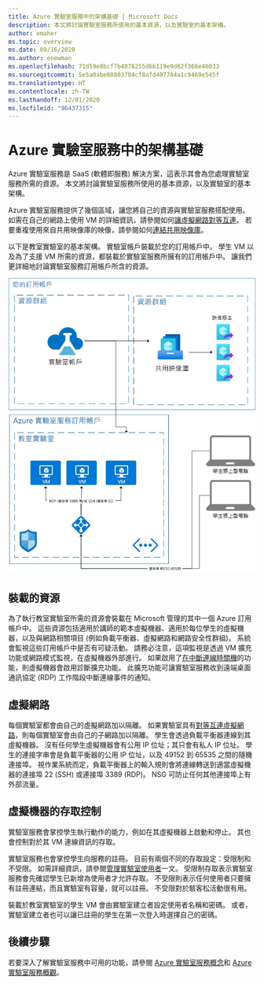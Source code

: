 ```yaml
---
title: Azure 實驗室服務中的架構基礎 | Microsoft Docs
description: 本文將討論實驗室服務所使用的基本資源，以及實驗室的基本架構。
author: emaher
ms.topic: overview
ms.date: 09/16/2020
ms.author: enewman
ms.openlocfilehash: 71d59e8bcf7b4078255d6b119e9d62f366e46033
ms.sourcegitcommit: 5e5a0abe60803704cf8afd407784a1c9469e545f
ms.translationtype: HT
ms.contentlocale: zh-TW
ms.lasthandoff: 12/01/2020
ms.locfileid: "96437315"
---
```

# <a name="architecture-fundamentals-in-azure-lab-services"></a>Azure 實驗室服務中的架構基礎

Azure 實驗室服務是 SaaS (軟體即服務) 解決方案，這表示其會為您處理實驗室服務所需的資源。 本文將討論實驗室服務所使用的基本資源，以及實驗室的基本架構。  

Azure 實驗室服務提供了幾個區域，讓您將自己的資源與實驗室服務搭配使用。  如需在自己的網路上使用 VM 的詳細資訊，請參閱如何[讓虛擬網路對等互連](how-to-connect-peer-virtual-network.md)。  若要重複使用來自共用映像庫的映像，請參閱如何[連結共用映像庫](how-to-attach-detach-shared-image-gallery.md)。

以下是教室實驗室的基本架構。  實驗室帳戶裝載於您的訂用帳戶中。 學生 VM 以及為了支援 VM 所需的資源，都裝載於實驗室服務所擁有的訂用帳戶中。 讓我們更詳細地討論實驗室服務訂用帳戶所含的資源。

![實驗室基本架構](./media/classroom-labs-fundamentals/labservices-basic-architecture.png)

## <a name="hosted-resources"></a>裝載的資源

為了執行教室實驗室所需的資源會裝載在 Microsoft 管理的其中一個 Azure 訂用帳戶中。  這些資源包括適用於講師的範本虛擬機器、適用於每位學生的虛擬機器，以及與網路相關項目 (例如負載平衡器、虛擬網路和網路安全性群組)。  系統會監視這些訂用帳戶中是否有可疑活動。  請務必注意，這項監視是透過 VM 擴充功能或網路模式監視，在虛擬機器外部進行。  如果啟用了[在中斷連線時關機](how-to-enable-shutdown-disconnect.md)的功能，則虛擬機器會啟用診斷擴充功能。 此擴充功能可讓實驗室服務收到遠端桌面通訊協定 (RDP) 工作階段中斷連線事件的通知。

## <a name="virtual-network"></a>虛擬網路

每個實驗室都會由自己的虛擬網路加以隔離。  如果實驗室具有[對等互連虛擬網路](how-to-connect-peer-virtual-network.md)，則每個實驗室會由自己的子網路加以隔離。  學生會透過負載平衡器連線到其虛擬機器。  沒有任何學生虛擬機器會有公用 IP 位址；其只會有私人 IP 位址。  學生的連接字串會是負載平衡器的公用 IP 位址，以及 49152 到 65535 之間的隨機連接埠。  視作業系統而定，負載平衡器上的輸入規則會將連線轉送到適當虛擬機器的連接埠 22 (SSH) 或連接埠 3389 (RDP)。 NSG 可防止任何其他連接埠上有外部流量。

## <a name="access-control-to-the-virtual-machines"></a>虛擬機器的存取控制

實驗室服務會掌控學生執行動作的能力，例如在其虛擬機器上啟動和停止。  其也會控制對於其 VM 連線資訊的存取。

實驗室服務也會掌控學生向服務的註冊。 目前有兩個不同的存取設定：受限制和不受限。 如需詳細資訊，請參閱[管理實驗室使用者](how-to-configure-student-usage.md#send-invitations-to-users)一文。 受限制存取表示實驗室服務會先確認學生已新增為使用者才允許存取。 不受限則表示任何使用者只要擁有註冊連結，而且實驗室有容量，就可以註冊。 不受限對於駭客松活動很有用。

裝載於教室實驗室的學生 VM 會由實驗室建立者設定使用者名稱和密碼。  或者，實驗室建立者也可以讓已註冊的學生在第一次登入時選擇自己的密碼。  

## <a name="next-steps"></a>後續步驟

若要深入了解實驗室服務中可用的功能，請參閱 [Azure 實驗室服務概念](classroom-labs-concepts.md)和 [Azure 實驗室服務概觀](classroom-labs-overview.md)。
